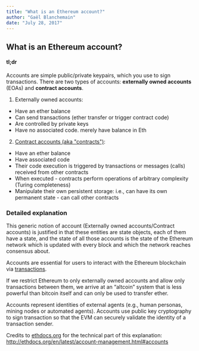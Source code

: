```yaml
---
title: "What is an Ethereum account?"
author: "Gaël Blanchemain"
date: "July 28, 2017"
---
```

## What is an Ethereum account?

#### tl;dr

Accounts are simple public/private keypairs, which you use to sign transactions.
There are two types of accounts: **externally owned accounts** (EOAs) and **contract accounts**. 
1. Externally owned accounts:
- Have an ether balance
- Can send transactions (ether transfer or trigger contract code)
- Are controlled by private keys
- Have no associated code. merely have balance in Eth
2. [Contract accounts (aka "contracts")](/docs/Ethereum-glossary-for-newbies/contract.md):
- Have an ether balance
- Have associated code
- Their code execution is triggered by transactions or messages (calls) received from other contracts
- When executed - contracts perform operations of arbitrary complexity (Turing completeness)
- Manipulate their own persistent storage: i.e., can have its own permanent state - can call other contracts
  
### Detailed explanation
This generic notion of account (Externally owned accounts/Contract accounts) is justified in that these entities are state objects, each of them have a state, and the state of all those accounts is the state of the Ethereum network which is updated with every block and which the network reaches consensus about. 

Accounts are essential for users to interact with the Ethereum blockchain via [transactions](/docs/Ethereum-glossary-for-newbies/transaction.md).

If we restrict Ethereum to only externally owned accounts and allow only transactions between them, we arrive at an “altcoin” system that is less powerful than bitcoin itself and can only be used to transfer ether.

Accounts represent identities of external agents (e.g., human personas, mining nodes or automated agents). Accounts use public key cryptography to sign transaction so that the EVM can securely validate the identity of a transaction sender.

Credits  to [ethdocs.org](http://ethdocs.org) for the technical part of this explanation: http://ethdocs.org/en/latest/account-management.html#accounts